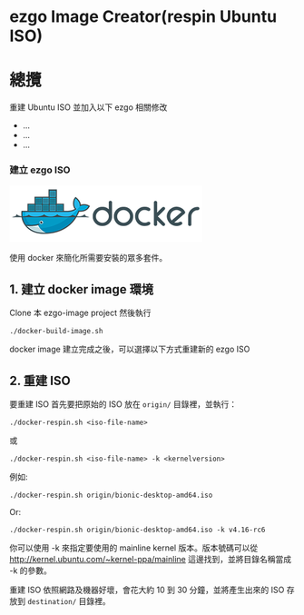 # ezgo Image Creator(respin Ubuntu ISO)

# 總攬

重建 Ubuntu ISO 並加入以下 ezgo 相關修改

- ...
- ...
- ...

### 建立 ezgo ISO

![Docker](https://github.com/ezgo-dev/ezgo-image/raw/master/Docker.png)

使用 docker 來簡化所需要安裝的眾多套件。

## 1. 建立 docker image 環境

Clone 本 ezgo-image project 然後執行

```
./docker-build-image.sh
```

docker image 建立完成之後，可以選擇以下方式重建新的 ezgo ISO

## 2. 重建 ISO

要重建 ISO 首先要把原始的 ISO 放在 ```origin/``` 目錄裡，並執行：
  
```
./docker-respin.sh <iso-file-name>
```
或
```
./docker-respin.sh <iso-file-name> -k <kernelversion>
```

例如:
```
./docker-respin.sh origin/bionic-desktop-amd64.iso
```
Or:
```
./docker-respin.sh origin/bionic-desktop-amd64.iso -k v4.16-rc6
```

你可以使用 -k 來指定要使用的 mainline kernel 版本。版本號碼可以從 http://kernel.ubuntu.com/~kernel-ppa/mainline 這邊找到，並將目錄名稱當成 -k 的參數。

重建 ISO 依照網路及機器好壞，會花大約 10 到 30 分鐘，並將產生出來的 ISO 存放到 ```destination/``` 目錄裡。

